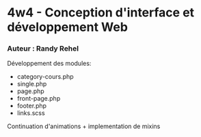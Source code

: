 # 4w4 - Conception d'interface et développement Web
### Auteur : Randy Rehel

Développement des modules:
 - category-cours.php
 - single.php
 - page.php
 - front-page.php
 - footer.php
 - links.scss

 Continuation d'animations + implementation de mixins